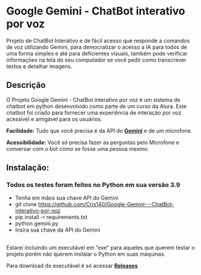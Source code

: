 <div align="left">
<h1> Google Gemini - ChatBot interativo por voz</h1>
  
Projeto de ChatBot Interativo e de fácil acesso que responde a comandos de voz utilizando Gemini, para democratizar o acesso a IA para todos de uma forma simples e até para deficientes visuais, também pode verificar informações na tela do seu computador se você pedir como transcrever textos e detalhar imagens.

## Descrição
O Projeto Google Gemini - ChatBot interativo por voz é um sistema de chatbot em python desenvolvido como parte de um curso da Alura. Este chatbot foi criado para fornecer uma experiência de interação por voz acessível e amigável para os usuários.

**Facilidade:** Tudo que você precisa é da API do [**Gemini**](https://aistudio.google.com/app/apikey) e de um microfone.

**Acessibilidade:** Você só precisa fazer as perguntas pelo Microfone e conversar com o bot como se fosse uma pessoa mesmo.

## Instalação:
### Todos os testes foram feitos no Python em sua versão 3.9

- Tenha em mãos sua chave API do Gemini
- git clone https://github.com/Cris140/Google-Gemini---ChatBot-interativo-por-voz
- pip install -r requirements.txt
- python gemini.py
- Insira sua chave da API do Gemini
  
##
Estarei incluindo um executável em "exe" para aqueles que querem testar o projeto porém não querem instalar o Python em suas máquinas.

Para download do executável é só acessar [**Releases**](https://github.com/Cris140/Google-Gemini---ChatBot-interativo-por-voz/releases)
